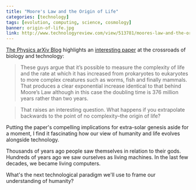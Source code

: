 ```yaml
---
title: "Moore's Law and the Origin of Life"
categories: [technology]
tags: [evolution, computing, science, cosmology]
banner: origin-of-life.jpg
link: http://www.technologyreview.com/view/513781/moores-law-and-the-origin-of-life/
---
```


[The Physics arXiv Blog](http://www.technologyreview.com/contributor/the-physics-arxiv-blog/) highlights an [interesting paper](http://arxiv.org/abs/1304.3381) at the crossroads of biology and technology:

> These guys argue that it’s possible to measure the complexity of life and the rate at which it has increased from prokaryotes to eukaryotes to more complex creatures such as worms, fish and finally mammals. That produces a clear exponential increase identical to that behind Moore’s Law although in this case the doubling time is 376 million years rather than two years.

> That raises an interesting question. What happens if you extrapolate backwards to the point of no complexity–the origin of life?

Putting the paper's compelling implications for extra-solar genesis aside for a moment, I find it fascinating how our view of humanity and life evolves alongside technology.

Thousands of years ago people saw themselves in relation to their gods. Hundreds of years ago we saw ourselves as living machines. In the last few decades, we became living computers. 

What's the next technological paradigm we'll use to frame our understanding of humanity?